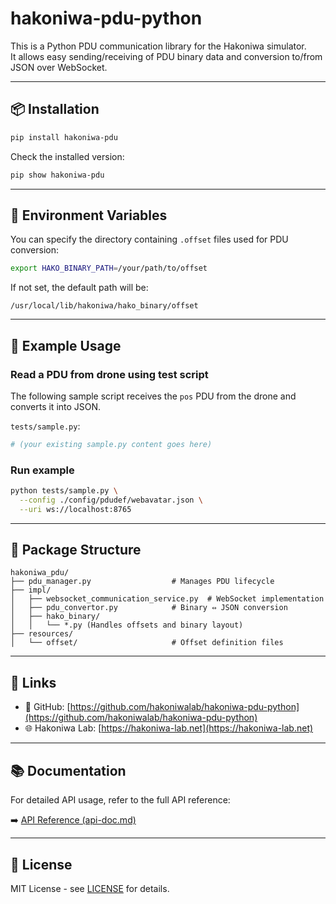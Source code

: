 # hakoniwa-pdu-python

This is a Python PDU communication library for the Hakoniwa simulator.  
It allows easy sending/receiving of PDU binary data and conversion to/from JSON over WebSocket.

---

## 📦 Installation

```bash
pip install hakoniwa-pdu
````

Check the installed version:

```bash
pip show hakoniwa-pdu
```

---

## 🔧 Environment Variables

You can specify the directory containing `.offset` files used for PDU conversion:

```bash
export HAKO_BINARY_PATH=/your/path/to/offset
```

If not set, the default path will be:

```
/usr/local/lib/hakoniwa/hako_binary/offset
```

---

## 🚀 Example Usage

### Read a PDU from drone using test script

The following sample script receives the `pos` PDU from the drone and converts it into JSON.

`tests/sample.py`:

```python
# (your existing sample.py content goes here)
```

### Run example

```bash
python tests/sample.py \
  --config ./config/pdudef/webavatar.json \
  --uri ws://localhost:8765
```

---

## 📁 Package Structure

```
hakoniwa_pdu/
├── pdu_manager.py                  # Manages PDU lifecycle
├── impl/
│   ├── websocket_communication_service.py  # WebSocket implementation
│   ├── pdu_convertor.py            # Binary ⇔ JSON conversion
│   ├── hako_binary/
│   │   └── *.py (Handles offsets and binary layout)
├── resources/
│   └── offset/                     # Offset definition files
```

---

## 🔗 Links

* 📘 GitHub: [https://github.com/hakoniwalab/hakoniwa-pdu-python](https://github.com/hakoniwalab/hakoniwa-pdu-python)
* 🌐 Hakoniwa Lab: [https://hakoniwa-lab.net](https://hakoniwa-lab.net)

---

## 📚 Documentation

For detailed API usage, refer to the full API reference:

➡️ [API Reference (api-doc.md)](./api-doc.md)

---

## 📜 License

MIT License - see [LICENSE](./LICENSE) for details.

```

